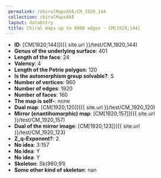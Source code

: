 ```yaml
--- 
 permalink: /chiralMaps6kE/CM_1920_144 
 collection: chiralMaps6kE
 layout: dataEntry
 title: Chiral maps up to 6000 edges - CM[1920;144]
---
```


- **ID**: [CM[1920;144]]({{ site.url }}/test/CM_1920_144)
- **Genus of the underlying surface**: 401
- **Length of the face**: 24
- **Valency**: 4
- **Length of the Petrie polygon**: 120
- **Is the automorphism group solvable?**: S
- **Number of vertices**: 960
- **Number of edges**: 1920
- **Number of faces**: 160
- **The map is self-**: none
- **Dual map**: [CM[1920;120]]({{ site.url }}/test/CM_1920_120)
- **Mirror (enantihomorphic) map**: [CM[1920;157]]({{ site.url }}/test/CM_1920_157)
- **Dual of the mirror image**: [CM[1920;123]]({{ site.url }}/test/CM_1920_123)
- **Z_q-Exponent?**: 2
- **No idea**:  3:157
- **No idea**: Y
- **No idea**: Y
- **Skeleton**: Sk(960;91)
- **Some other kind of skeleton**: nan
